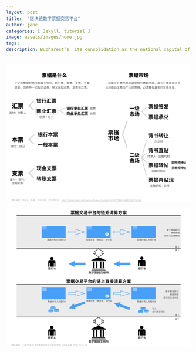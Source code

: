 ```yaml
---
layout: post
title:  "区块链数字票据交易平台"
author: jane
categories: [ Jekyll, tutorial ]
image: assets/images/home.jpg
tags: 
description: Bucharest’s  its consolidation as the national capital of Romania late in the 19th century. First mentioned as the “Citadel of București” in 1459, it became the residence of the famous Wallachian prince Vlad III the Impaler. # Add post description (optional)
---
```


![票据](/assets/block100images/commercialbill01.png)

![票据](/assets/block100images/commercialbill02.png)